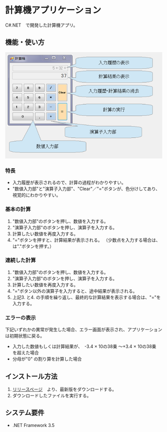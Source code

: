 # 計算機アプリケーション
C#.NET　で開発した計算機アプリ。

## 機能・使い方
![](/Readme/ReadMe.png)

### 特長
- 入力履歴が表示されるので、計算の過程がわかりやすい。
- "数値入力部"と"演算子入力部"、"Clear"／"="ボタンが、色分けしてあり、視覚的にわかりやすい。

### 基本の計算
1. "数値入力部"のボタンを押し、数値を入力する。
1. "演算子入力部"のボタンを押し、演算子を入力する。
1. 計算したい数値を再度入力する。
1. "="ボタンを押すと、計算結果が表示される。
（少数点を入力する場合は、は"."ボタンを押す。）

### 連続した計算
1. "数値入力部"のボタンを押し、数値を入力する。
1. "演算子入力部"のボタンを押し、演算子を入力する。
1. 計算したい数値を再度入力する。
1. "="ボタン以外の演算子を入力すると、途中結果が表示される。
2. 上記3. と4. の手順を繰り返し、最終的な計算結果を表示する場合は、"="を入力する。

### エラーの表示
下記いずれかの異常が発生した場合、エラー画面が表示され、アプリケーションは初期状態に戻る。
- 入力した数値もしくは計算結果が、　-3.4 × 10の38乗 ～+3.4 × 10の38乗　を超えた場合
- 分母が"0" の割り算を計算した場合

## インストール方法
1. [リリースページ](https://github.com/Samemura/MyCalculator/releases)　より、最新版をダウンロードする。
2. ダウンロードしたファイルを実行する。

## システム要件
- .NET Framework 3.5
